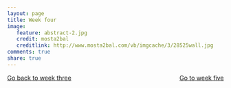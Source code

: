 ```yaml
---
layout: page 
title: Week four 
image: 
   feature: abstract-2.jpg
   credit: mosta2bal
   creditlink: http://www.mosta2bal.com/vb/imgcache/3/28525wall.jpg
comments: true
share: true 
---
```










<div style="float: left"> 
<a href="{{ site.url }}/retail/project/week-3/" class="btn">Go back to week three</a>
</div>

<div style="float: right"> 
<a href="{{ site.url }}/retail/project/week-5/" class="btn">Go to week five</a>
</div>